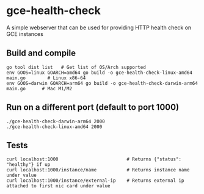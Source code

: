 # gce-health-check

A simple webserver that can be used for providing HTTP health check on GCE instances

## Build and compile
```
go tool dist list   # Get list of OS/Arch supported
env GOOS=linux GOARCH=amd64 go build -o gce-health-check-linux-amd64 main.go        # Linux x86-64
env GOOS=darwin GOARCH=arm64 go build -o gce-health-check-darwin-arm64 main.go      # Mac M1/M2
```

## Run on a different port (default to port 1000)
```
./gce-health-check-darwin-arm64 2000    
./gce-health-check-linux-amd64 2000    
```

## Tests
```
curl localhost:1000                         # Returns {"status": "healthy"} if up
curl localhost:1000/instance/name           # Returns instance name under value
curl localhost:1000/instance/external-ip    # Returns external ip attached to first nic card under value
```
